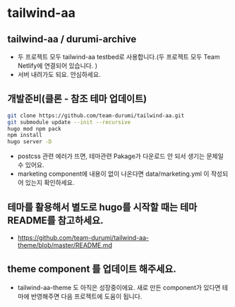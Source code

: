 # tailwind-aa

## tailwind-aa / durumi-archive
- 두 프로젝트 모두 tailwind-aa testbed로 사용합니다.(두 프로젝트 모두 Team Netlify에 연결되어 있습니다. )
- 서버 내려가도 되요. 안심하세요. 

## 개발준비(클론 - 참조 테마 업데이트)

```bash
git clone https://github.com/team-durumi/tailwind-aa.git
git submodule update --init --recursive
hugo mod npm pack
npm install
hugo server -D
```
- postcss 관련 에러가 뜨면, 테마관련 Pakage가 다운로드 안 되서 생기는 문제일 수 있어요. 
- marketing component에 내용이 없이 나온다면 data/marketing.yml 이 작성되어 있는지 확인하세요.

## 테마를 활용해서 별도로 hugo를 시작할 때는 테마 README를 참고하세요.
- https://github.com/team-durumi/tailwind-aa-theme/blob/master/README.md 

## theme component 를 업데이트 해주세요. 
- tailwind-aa-theme 도 아직은 성장중이에요. 새로 만든 component가 있다면 테마에 반영해주면 다음 프로젝트에 도움이 됩니다.